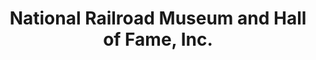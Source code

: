 ---
layout: repo
title: "National Railroad Museum and Hall of Fame, Inc."
id: 4768
permalink: repos/4768/
---